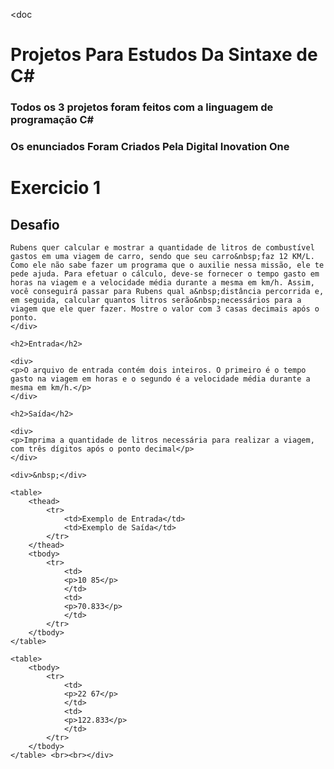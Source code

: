 <doc
<h1> Projetos Para Estudos Da Sintaxe de C# </h1>
<h3> Todos os 3 projetos foram feitos com a linguagem de programação C# </h3>
<h3> Os enunciados Foram Criados Pela Digital Inovation One </h3>

<h1> Exercicio 1 </h1>
<div><div>
    <h2>Desafio</h2>
    
    Rubens quer calcular e mostrar a quantidade de litros de combustível gastos em uma viagem de carro, sendo que seu carro&nbsp;faz 12 KM/L. Como ele não sabe fazer um programa que o auxilie nessa missão, ele te pede ajuda. Para efetuar o cálculo, deve-se fornecer o tempo gasto em horas na viagem e a velocidade média durante a mesma em km/h. Assim, você conseguirá passar para Rubens qual a&nbsp;distância percorrida e, em seguida, calcular quantos litros serão&nbsp;necessários para a viagem que ele quer fazer. Mostre o valor com 3 casas decimais após o ponto.
    </div>
    
    <h2>Entrada</h2>
    
    <div>
    <p>O arquivo de entrada contém dois inteiros. O primeiro é o tempo gasto na viagem em horas e o segundo é a velocidade média durante a mesma em km/h.</p>
    </div>
    
    <h2>Saída</h2>
    
    <div>
    <p>Imprima a quantidade de litros necessária para realizar a viagem, com três dígitos após o ponto decimal</p>
    </div>
    
    <div>&nbsp;</div>
    
    <table>
        <thead>
            <tr>
                <td>Exemplo de Entrada</td>
                <td>Exemplo de Saída</td>
            </tr>
        </thead>
        <tbody>
            <tr>
                <td>
                <p>10 85</p>
                </td>
                <td>
                <p>70.833</p>
                </td>
            </tr>
        </tbody>
    </table>
    
    <table>
        <tbody>
            <tr>
                <td>
                <p>22 67</p>
                </td>
                <td>
                <p>122.833</p>
                </td>
            </tr>
        </tbody>
    </table> <br><br></div>
